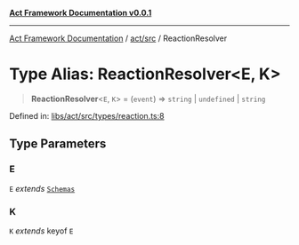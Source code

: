 [**Act Framework Documentation v0.0.1**](README.md)

***

[Act Framework Documentation](README.md) / [act/src](act.src.md) / ReactionResolver

# Type Alias: ReactionResolver\<E, K\>

> **ReactionResolver**\<`E`, `K`\> = (`event`) => `string` \| `undefined` \| `string`

Defined in: [libs/act/src/types/reaction.ts:8](https://github.com/Rotorsoft/act-root/blob/62fab56d51bbe483c1ba64b9cb3720e282a9a947/libs/act/src/types/reaction.ts#L8)

## Type Parameters

### E

`E` *extends* [`Schemas`](act.src.TypeAlias.Schemas.md)

### K

`K` *extends* keyof `E`
